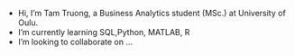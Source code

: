 - Hi, I’m Tam Truong, a Business Analytics student (MSc.) at University of Oulu.
- I’m currently learning SQL,Python, MATLAB, R
- I’m looking to collaborate on ...

<!---
truongthanhtam212/truongthanhtam212 is a ✨ special ✨ repository because its `README.md` (this file) appears on your GitHub profile.
You can click the Preview link to take a look at your changes.
--->
